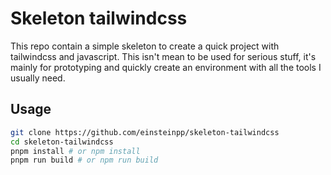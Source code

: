 # Skeleton tailwindcss

This repo contain a simple skeleton to create a quick project with tailwindcss and javascript. This isn't mean to be used for serious stuff, it's mainly for prototyping and quickly create an environment with all the tools I usually need.

## Usage
```bash
git clone https://github.com/einsteinpp/skeleton-tailwindcss
cd skeleton-tailwindcss
pnpm install # or npm install
pnpm run build # or npm run build
```
